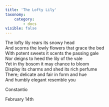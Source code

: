 ```yaml
---
title: 'The Lofty Lily'
taxonomy:
    category:
        - docs
visible: false
---
```


The lofty lily rears its snowy head  
And scorns the lowly flowers that grace the bed  
With potent sweets it scents the passing gale  
Nor deigns to heed the lily of the vale  
Yet in thy bosom it may chance to bloom  
Display its charms and shed its rich perfume  
There; delicate and fair in form and hue  
And humbly elegant resemble you  

Constantio

February 14th